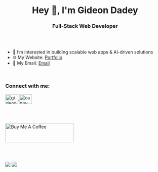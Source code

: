 <h1 align="center">Hey 👋, I'm Gideon Dadey</h1>
<h3 align="center">Full-Stack Web Developer</h3>
<br><br>

- 🎯 I’m interested in building scalable web apps & AI-driven solutions  
- 🌐 My Website: [Portfolio](https://yourportfolio.com/)  
- 📧 My Email: [Email](mailto:your.email@example.com)  
<br>

<h3 align="left">Connect with me:</h3>
<p align="left">
<a href="https://linkedin.com/in/gideon-dadey-263128182" target="_blank">
  <img align="center" src="https://raw.githubusercontent.com/rahuldkjain/github-profile-readme-generator/master/src/images/icons/Social/linked-in-alt.svg" alt="gideon-dadey" height="30" width="40" />
</a>
<a href="https://twitter.com/cannymirah" target="_blank">
  <img align="center" src="https://raw.githubusercontent.com/rahuldkjain/github-profile-readme-generator/master/src/images/icons/Social/twitter.svg" alt="cannymirah" height="30" width="40" />
</a>
</p>

<br><br>

<a href="https://www.buymeacoffee.com/gideondadey" target="_blank">
  <img src="https://cdn.buymeacoffee.com/buttons/v2/default-yellow.png" alt="Buy Me A Coffee" style="height: 60px !important;width: 217px !important;" >
</a>

<br><br>

<img src="https://github-readme-stats.vercel.app/api/top-langs?username=gideondadey22&layout=compact"/>
<img src="https://github-readme-stats.vercel.app/api?username=gideondadey22&show_icons=true&layout=compact"/>

<!---
gideondadey22/gideondadey22 is a ✨ special ✨ repository because its `README.md` (this file) appears on your GitHub profile.
You can click the Preview link to take a look at your changes.
--->
